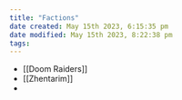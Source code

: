 ```yaml
---
title: "Factions"
date created: May 15th 2023, 6:15:35 pm
date modified: May 15th 2023, 8:22:38 pm
tags: 
---
```


- [[Doom Raiders]]
- [[Zhentarim]]
- 
